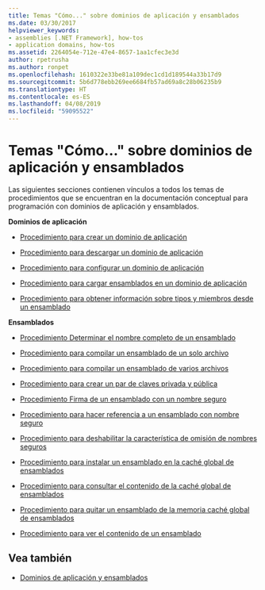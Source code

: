 ```yaml
---
title: Temas "Cómo..." sobre dominios de aplicación y ensamblados
ms.date: 03/30/2017
helpviewer_keywords:
- assemblies [.NET Framework], how-tos
- application domains, how-tos
ms.assetid: 2264054e-712e-47e4-8657-1aa1cfec3e3d
author: rpetrusha
ms.author: ronpet
ms.openlocfilehash: 1610322e33be81a109dec1cd1d189544a33b17d9
ms.sourcegitcommit: 5b6d778ebb269ee6684fb57ad69a8c28b06235b9
ms.translationtype: HT
ms.contentlocale: es-ES
ms.lasthandoff: 04/08/2019
ms.locfileid: "59095522"
---
```

# <a name="application-domains-and-assemblies-how-to-topics"></a>Temas "Cómo..." sobre dominios de aplicación y ensamblados
Las siguientes secciones contienen vínculos a todos los temas de procedimientos que se encuentran en la documentación conceptual para programación con dominios de aplicación y ensamblados.  
  
 **Dominios de aplicación**  
  
-   [Procedimiento para crear un dominio de aplicación](../../../docs/framework/app-domains/how-to-create-an-application-domain.md)  
  
-   [Procedimiento para descargar un dominio de aplicación](../../../docs/framework/app-domains/how-to-unload-an-application-domain.md)  
  
-   [Procedimiento para configurar un dominio de aplicación](../../../docs/framework/app-domains/how-to-configure-an-application-domain.md)  
  
-   [Procedimiento para cargar ensamblados en un dominio de aplicación](../../../docs/framework/app-domains/how-to-load-assemblies-into-an-application-domain.md)  
  
-   [Procedimiento para obtener información sobre tipos y miembros desde un ensamblado](../../../docs/framework/app-domains/how-to-obtain-type-and-member-information-from-an-assembly.md)  
  
 **Ensamblados**  
  
-   [Procedimiento Determinar el nombre completo de un ensamblado](../../../docs/framework/app-domains/how-to-determine-assembly-fully-qualified-name.md)  
  
-   [Procedimiento para compilar un ensamblado de un solo archivo](../../../docs/framework/app-domains/how-to-build-a-single-file-assembly.md)  
  
-   [Procedimiento para compilar un ensamblado de varios archivos](../../../docs/framework/app-domains/how-to-build-a-multifile-assembly.md)  
  
-   [Procedimiento para crear un par de claves privada y pública](../../../docs/framework/app-domains/how-to-create-a-public-private-key-pair.md)  
  
-   [Procedimiento Firma de un ensamblado con un nombre seguro](../../../docs/framework/app-domains/how-to-sign-an-assembly-with-a-strong-name.md)  
  
-   [Procedimiento para hacer referencia a un ensamblado con nombre seguro](../../../docs/framework/app-domains/how-to-reference-a-strong-named-assembly.md)  
  
-   [Procedimiento para deshabilitar la característica de omisión de nombres seguros](../../../docs/framework/app-domains/how-to-disable-the-strong-name-bypass-feature.md)  
  
-   [Procedimiento para instalar un ensamblado en la caché global de ensamblados](../../../docs/framework/app-domains/how-to-install-an-assembly-into-the-gac.md)  
  
-   [Procedimiento para consultar el contenido de la caché global de ensamblados](../../../docs/framework/app-domains/how-to-view-the-contents-of-the-gac.md)  
  
-   [Procedimiento para quitar un ensamblado de la memoria caché global de ensamblados](../../../docs/framework/app-domains/how-to-remove-an-assembly-from-the-gac.md)  
  
-   [Procedimiento para ver el contenido de un ensamblado](../../../docs/framework/app-domains/how-to-view-assembly-contents.md)  
  
## <a name="see-also"></a>Vea también

- [Dominios de aplicación y ensamblados](../../../docs/framework/app-domains/index.md)
